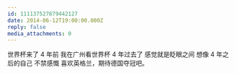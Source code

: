 ```yaml
---
id: 111137527879442127
date: 2014-06-12T19:00:00.000Z
reply: false
media_attachments: 0
---
```


世界杯来了 4 年前 我在广州看世界杯 4 年过去了 感觉就是眨眼之间 想像 4 年之后的自己 不禁感慨 喜欢英格兰，期待德国夺冠吧。 

